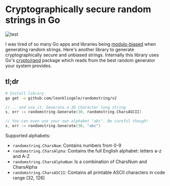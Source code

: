 # Cryptographically secure random strings in Go

![test](https://github.com/leonklingele/randomstring/actions/workflows/test.yml/badge.svg)

I was tired of so many Go apps and libraries being [modulo-biased](https://stackoverflow.com/a/10984975) when generating random strings.
Here's another library to generate cryptographically secure and unbiased strings.
Internally this library uses Go's [crypto/rand](https://golang.org/pkg/crypto/rand/) package which reads from the best random generator your system provides.

## tl;dr

```sh
# Install library
go get -u github.com/leonklingele/randomstring/v2
```

```go
// .. and use it. Generate a 30 character long string
s, err := randomstring.Generate(30, randomstring.CharsASCII)
```

```go
// You can even use your own alphabet "abc". Be careful though!
s, err := randomstring.Generate(30, "abc")
```

Supported alphabets:

- `randomstring.CharsNum`: Contains numbers from 0-9
- `randomstring.CharsAlpha`: Contains the full English alphabet: letters a-z and A-Z
- `randomstring.CharsAlphaNum`: Is a combination of CharsNum and CharsAlpha
- `randomstring.CharsASCII`: Contains all printable ASCII characters in code range [32, 126]
